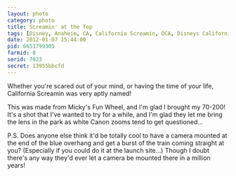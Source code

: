 ```yaml
---
layout: photo
category: photo
title: Screamin' at the Top
tags: [Disney, Anaheim, CA, California Screamin, DCA, Disneys California Adventure, California Adventure, Adventure, California, Canon 7D, Canon 70-200, roller coaster, coaster, DLR, disneyland, Disneyland Resort, U.S.A., cycomachead, Michael Ball, Canon, 7D]
date: 2012-01-07 15:44:00
pid: 6651799305
farmid: 8
serid: 7023
secret: 13955bbcfd
---
```


Whether you're scared out of your mind, or having the time of your life, California Screamin was very aptly named!

This was made from Micky's Fun Wheel, and I'm glad I brought my 70-200! It's a shot that I've wanted to try for a while, and I'm glad they let me bring the lens in the park as white Canon zooms tend to get questioned…


P.S. Does anyone else think it'd be totally cool to have a camera mounted at the end of the blue overhang and get a burst of the train coming straight at you? (Especially if you could do it at the launch site…) Though I doubt there's any way they'd ever let a camera be mounted there in a million years!
